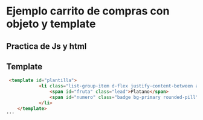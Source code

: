 # Ejemplo carrito de compras con objeto y template

## Practica de Js y html

## Template

```html
 <template id="plantilla">
            <li class="list-group-item d-flex justify-content-between align-items-center">
                <span id="fruta" class="lead">Platano</span>
                <span id="numero" class="badge bg-primary rounded-pill">12</span>
            </li>
    </template>
'''